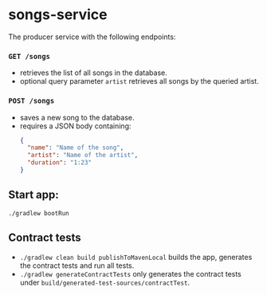 # songs-service

The producer service with the following endpoints:

### `GET /songs`

- retrieves the list of all songs in the database.
- optional query parameter `artist` retrieves all songs by the queried artist.

### `POST /songs`

- saves a new song to the database.
- requires a JSON body containing:
  ```json
  {
    "name": "Name of the song",
    "artist": "Name of the artist",
    "duration": "1:23"
  }
  ```

## Start app:

`./gradlew bootRun`

## Contract tests

- `./gradlew clean build publishToMavenLocal` builds the app, generates the contract tests and run all tests.
- `./gradlew generateContractTests` only generates the contract tests under `build/generated-test-sources/contractTest`.
